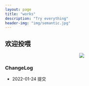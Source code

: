 ```yaml
---
layout: page
title: "works"
description: "Try everything"
header-img: "img/semantic.jpg"
---
```



## 欢迎投喂
<center>
    <p><img src="https://img-blog.csdnimg.cn/a1562b0ecb3c4ccb9eefdd03f8d60f0e.png?x-oss-process=image/watermark,type_d3F5LXplbmhlaQ,shadow_50,text_Q1NETiBAYW4wNTA2MDI=,size_20,color_FFFFFF,t_70,g_se,x_16" align="center"></p>
</center>


### ChangeLog

- 2022-01-24
提交
